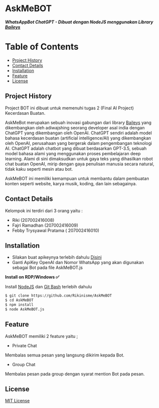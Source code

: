 # AskMeBOT

***WhatsAppBot ChatGPT - Dibuat dengan NodeJS menggunakan Library [Baileys](https://github.com/adiwajshing/Baileys)***

# Table of Contents
- [Project History](#url)
- [Contact Details](#url)
- [Installation](#url)
- [Feature](#url)
- [License](#url)

## Project History
Project BOT ini dibuat untuk memenuhi tugas 2 (Final AI Project) Kecerdasan Buatan.

AskMeBot merupakan sebuah inovasi gabungan dari library [Baileys](https://github.com/adiwajshing/Baileys) yang dikembangkan oleh adiwajshing seorang developer asal india dengan ChatGPT yang dikembangan oleh OpenAI. ChatGPT sendiri adalah model bahasa kecerdasan buatan (artificial intelligence/AI) yang dikembangkan oleh OpenAI, perusahaan yang bergerak dalam pengembangan teknologi AI. ChatGPT adalah chatbot yang dibuat berdasarkan GPT-3.5, sebuah model bahasa alami yang menggunakan proses pembelajaran deep learning. Alami di sini dimaksudkan untuk gaya teks yang dihasilkan robot chat buatan OpenAI, mirip dengan gaya penulisan manusia secara natural, tidak kaku seperti mesin atau bot.

AskMeBOT ini memiliki kemampuan untuk membantu dalam pembuatan konten seperti website, karya musik, koding, dan lain sebagainya. 

## Contact Details
Kelompok ini terdiri dari 3 orang yaitu :
- Riki (207002416008)
- Fajri Ramadhan (207002416009)
- Febby Trysyawal Pratama ( 207002416010)

## Installation

- Silakan buat apikeynya terlebih dahulu [Disini](https://beta.openai.com/account/api-keys)
- Ganti ApiKey OpenAI dan Nomor WhatsApp yang akan digunakan sebagai Bot pada file AskMeBOT.js 

**Install on RDP/Windows ✅**

Install [NodeJS](https://nodejs.org/en/download/)
 dan [Git Bash](https://git-scm.com/downloads) terlebih dahulu
```bash
$ git clone https://github.com/Rikinisme/AskMeBOT
$ cd AskMeBOT
$ npm install
$ node AskMeBOT.js
```
## Feature
AskMeBOT memiliki 2 feature yaitu ;
- Private Chat 

 Membalas semua pesan yang langsung dikirim kepada Bot.
- Group Chat

Membalas pesan pada group dengan syarat mention Bot pada pesan.

## License
[MIT License](https://github.com/Rikinisme/AskMeBOT/blob/main/LICENSE)

